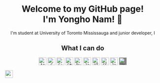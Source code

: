<h1 align="center">
Welcome to my GitHub page!<br/> I'm Yongho Nam! 👋
</h1>
<p align="center">
I'm student at University of Toronto Mississauga and junior developer, I 
</p>
<h2 align="center">
What I can do
</h2>
<p align="center" >
  <code><img title="Arduino" height="25" src="https://cdn.jsdelivr.net/gh/devicons/devicon/icons/arduino/arduino-original.svg"></code>
  <code><img title="C" height="25" src="https://cdn.jsdelivr.net/gh/devicons/devicon/icons/c/c-original.svg"></code>
  <code><img title="C++" height="25" src="https://cdn.jsdelivr.net/gh/devicons/devicon/icons/cplusplus/cplusplus-original.svg"></code>
  <code><img title="C#" height="25" src="https://cdn.jsdelivr.net/gh/devicons/devicon/icons/csharp/csharp-original.svg"></code>
  <code><img title="Python" height="25" src="https://cdn.jsdelivr.net/gh/devicons/devicon/icons/python/python-original.svg"></code>
  <code><img title="Java" height="25" src="https://cdn.jsdelivr.net/gh/devicons/devicon/icons/java/java-original.svg"></code>
  <code><img title="HTML" height="25" src="https://cdn.jsdelivr.net/gh/devicons/devicon/icons/html5/html5-original.svg"></code>
  <code><img title="CSS" height="25" src="https://cdn.jsdelivr.net/gh/devicons/devicon/icons/css3/css3-original.svg"></code>
  <code><img title="Javascript" height="25" src="https://cdn.jsdelivr.net/gh/devicons/devicon/icons/javascript/javascript-original.svg"></code>
  <code><img title="Unity" height="25" style="background-color:gray" src="https://cdn.jsdelivr.net/gh/devicons/devicon/icons/unity/unity-original.svg"></code>

</p>

<code ><img title="" height="25"  src=""></code>
